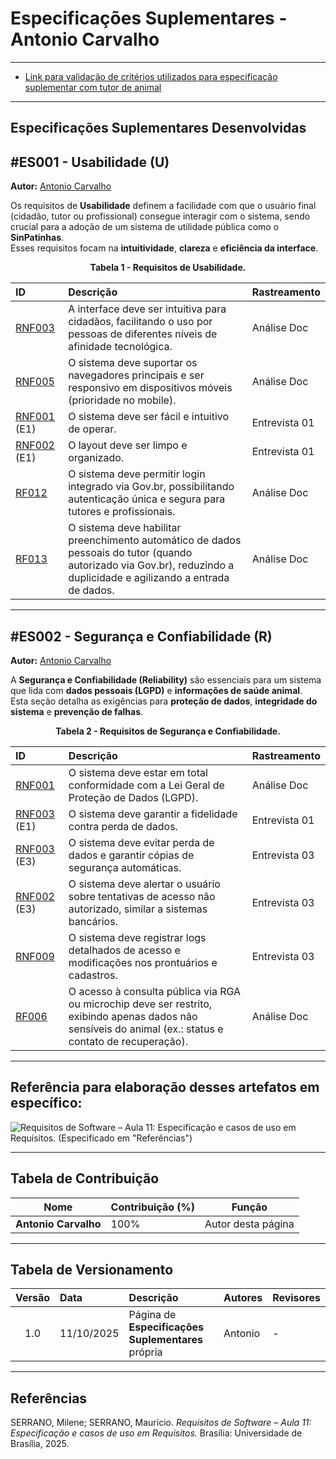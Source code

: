 # Especificações Suplementares - Antonio Carvalho

---

* [Link para validação de critérios utilizados para especificação suplementar com tutor de animal](https://www.youtube.com/watch?v=VDm2lGHywDw)

---

## Especificações Suplementares Desenvolvidas

<a id="es001"></a>

## #ES001 - Usabilidade (U)

**Autor:** [Antonio Carvalho](https://github.com/antonioscarvalho)

Os requisitos de **Usabilidade** definem a facilidade com que o usuário final (cidadão, tutor ou profissional) consegue interagir com o sistema, sendo crucial para a adoção de um sistema de utilidade pública como o **SinPatinhas**.  
Esses requisitos focam na **intuitividade**, **clareza** e **eficiência da interface**.

<p align="center"><b>Tabela 1 - Requisitos de Usabilidade.</b></p>

| **ID** | **Descrição** | **Rastreamento** |
|:-------|:---------------|:-----------------|
| [RNF003](#rnf003) | A interface deve ser intuitiva para cidadãos, facilitando o uso por pessoas de diferentes níveis de afinidade tecnológica. | Análise Doc |
| [RNF005](#rnf005) | O sistema deve suportar os navegadores principais e ser responsivo em dispositivos móveis (prioridade no mobile). | Análise Doc |
| [RNF001](#rnf001) (E1) | O sistema deve ser fácil e intuitivo de operar. | Entrevista 01 |
| [RNF002](#rnf002) (E1) | O layout deve ser limpo e organizado. | Entrevista 01 |
| [RF012](#rf012) | O sistema deve permitir login integrado via Gov.br, possibilitando autenticação única e segura para tutores e profissionais. | Análise Doc |
| [RF013](#rf013) | O sistema deve habilitar preenchimento automático de dados pessoais do tutor (quando autorizado via Gov.br), reduzindo a duplicidade e agilizando a entrada de dados. | Análise Doc |

---

<a id="es002"></a>

## #ES002 - Segurança e Confiabilidade (R)

**Autor:** [Antonio Carvalho](https://github.com/antonioscarvalho)

A **Segurança e Confiabilidade (Reliability)** são essenciais para um sistema que lida com **dados pessoais (LGPD)** e **informações de saúde animal**.  
Esta seção detalha as exigências para **proteção de dados**, **integridade do sistema** e **prevenção de falhas**.

<p align="center"><b>Tabela 2 - Requisitos de Segurança e Confiabilidade.</b></p>

| **ID** | **Descrição** | **Rastreamento** |
|:-------|:---------------|:-----------------|
| [RNF001](#rnf001) | O sistema deve estar em total conformidade com a Lei Geral de Proteção de Dados (LGPD). | Análise Doc |
| [RNF003](#rnf003) (E1) | O sistema deve garantir a fidelidade contra perda de dados. | Entrevista 01 |
| [RNF003](#rnf003) (E3) | O sistema deve evitar perda de dados e garantir cópias de segurança automáticas. | Entrevista 03 |
| [RNF002](#rnf002) (E3) | O sistema deve alertar o usuário sobre tentativas de acesso não autorizado, similar a sistemas bancários. | Entrevista 03 |
| [RNF009](#rnf009) | O sistema deve registrar logs detalhados de acesso e modificações nos prontuários e cadastros. | Entrevista 03 |
| [RF006](#rf006) | O acesso à consulta pública via RGA ou microchip deve ser restrito, exibindo apenas dados não sensíveis do animal (ex.: status e contato de recuperação). | Análise Doc |

---

## Referência para elaboração desses artefatos em específico:

![Requisitos de Software – Aula 11: Especificação e casos de uso em Requisitos. (Especificado em "Referências")](../assets/images/modelagem/antonio_esp_sup.png)

---


## Tabela de Contribuição

| Nome | Contribuição (%) | Função |
|------|------------------|--------|
| **Antonio Carvalho** | 100% | Autor desta página |

---

## Tabela de Versionamento

| Versão | Data | Descrição | Autores | Revisores |
|:------:|:-----------|:-------------------------------------------|:--------|:-----------|
| 1.0 | 11/10/2025 | Página de **Especificações Suplementares** própria | Antonio | - |

---

## Referências  

SERRANO, Milene; SERRANO, Maurício. *Requisitos de Software – Aula 11: Especificação e casos de uso em Requisitos.* Brasília: Universidade de Brasília, 2025.